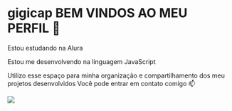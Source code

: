 # gigicap  BEM VINDOS AO MEU PERFIL 🩷

Estou estudando na Alura

Estou me desenvolvendo na linguagem JavaScript

Utilizo esse espaço para minha organização e compartilhamento dos meu projetos desenvolvidos
Você pode entrar em contato comigo 📫

![](https://media1.tenor.com/m/hOtXYDItfDsAAAAC/sonic-thumbs-up.gif)
